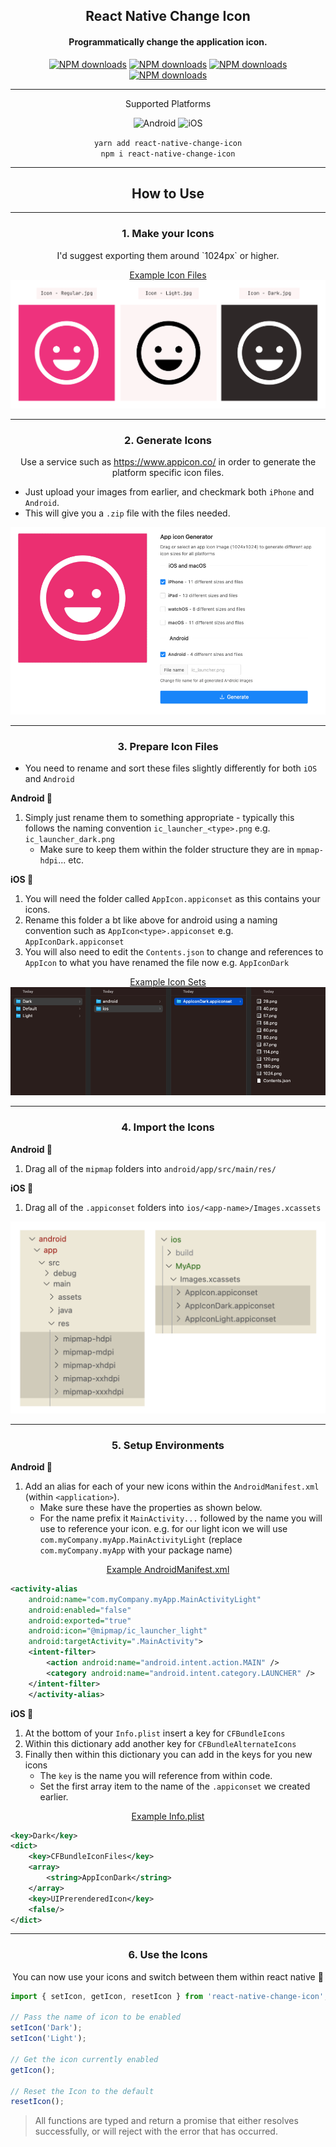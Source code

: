 <p align="center">
  <h2 align="center">React Native Change Icon</h2>
  <h4 align="center">Programmatically change the application icon.</h4>
</p>

<p align="center">
	<a href="https://www.npmjs.com/package/react-native-change-icon"><img src="https://img.shields.io/npm/dt/react-native-change-icon?style=flat-square" alt="NPM downloads"></a>
	<a href="https://www.npmjs.com/package/react-native-change-icon"><img src="https://img.shields.io/npm/v/react-native-change-icon?style=flat-square" alt="NPM downloads"></a>
	<a href="https://www.npmjs.com/package/react-native-change-icon"><img src="https://img.shields.io/bundlephobia/min/react-native-change-icon?style=flat-square" alt="NPM downloads"></a>
	<a href="https://www.npmjs.com/package/react-native-change-icon"><img src="https://img.shields.io/github/stars/skb1129/react-native-change-icon?style=flat-square" alt="NPM downloads"></a>
</p>

---

<p align="center">
	<p align="center">Supported Platforms</p>
	<p align="center">
		<img src="https://img.shields.io/badge/Android-32e650?style=flat-square" alt="Android">
		<img src="https://img.shields.io/badge/iOS-dbdbdb?style=flat-square" alt="iOS">
	</p>
	<div align="center">
		<code>yarn add react-native-change-icon</code>
		<br/>
		<code>npm i react-native-change-icon</code>
	</div>
</p>

---

<p align="center">
	<h2 align="center">How to Use</h2>
</p>

---

<p align="center">
	<h3 align="center"><strong>1.</strong>
		Make your Icons
	</h3>
	<p align="center">
		I'd suggest exporting them around `1024px` or higher.
	</p>
</p>
  

<div align="center">
	<a href="./docs/examples/Step-1">Example Icon Files</a>
	<img src="docs/images/icons-examples-showcase.png" alt="Example Icons">
</div>

---

<p align="center">
	<h3 align="center"><strong>2.</strong>
		Generate Icons
	</h3>
	<p align="center">
		Use a service such as <a href="https://www.appicon.co/">https://www.appicon.co/</a> in order to generate the platform specific icon files.
	</p>
</p>

- Just upload your images from earlier, and checkmark both `iPhone` and `Android`.
- This will give you a `.zip` file with the files needed.

<div align="center">
	<img src="docs/images/icons-examples-generate.png" alt="Generating Icons">
</div>

---

<p align="center">
	<h3 align="center"><strong>3.</strong>
		Prepare Icon Files
	</h3>
</p>

- You need to rename and sort these files slightly differently for both `iOS` and `Android`

**Android 🤖**
1. Simply just rename them to something appropriate - typically this follows the naming convention `ic_launcher_<type>.png` e.g. `ic_launcher_dark.png`
   - Make sure to keep them within the folder structure they are in `mpmap-hdpi`... etc.

**iOS 🍏**
1. You will need the folder called `AppIcon.appiconset` as this contains your icons.
2. Rename this folder a bt like above for android using a naming convention such as `AppIcon<type>.appiconset` e.g. `AppIconDark.appiconset`
3. You will also need to edit the `Contents.json` to change and references to `AppIcon` to what you have renamed the file now e.g. `AppIconDark`

<div align="center">
	<a href="./docs/examples/Step-3">Example Icon Sets</a>
	<img src="docs/images/icons-example-exported.png" alt="Example Exported Icons">
</div>

---

<p align="center">
	<h3 align="center"><strong>4.</strong>
		Import the Icons
	</h3>
</p>

**Android 🤖**
1. Drag all of the `mipmap` folders into `android/app/src/main/res/`

**iOS 🍏**
1. Drag all of the `.appiconset` folders into `ios/<app-name>/Images.xcassets`

<div align="center">
	<img src="docs/images/icons-examples-dir.png" alt="Example Exported Icons">
</div>

---

<p align="center">
	<h3 align="center"><strong>5.</strong>
		Setup Environments
	</h3>
</p>

**Android 🤖**
1. Add an alias for each of your new icons within the `AndroidManifest.xml` (within `<application>`).
   - Make sure these have the properties as shown below.
   - For the name prefix it `MainActivity...` followed by the name you will use to reference your icon. e.g. for our light icon we will use `com.myCompany.myApp.MainActivityLight` (replace `com.myCompany.myApp` with your package name)


<div align="center">
	<a href="./docs/examples/Step-4/AndroidManifest.xml">Example AndroidManifest.xml</a>
</div>

```xml
<activity-alias 
	android:name="com.myCompany.myApp.MainActivityLight"
	android:enabled="false"
	android:exported="true"
	android:icon="@mipmap/ic_launcher_light"
	android:targetActivity=".MainActivity">
	<intent-filter>
		<action android:name="android.intent.action.MAIN" />
		<category android:name="android.intent.category.LAUNCHER" />
	</intent-filter>
	</activity-alias>
```

**iOS 🍏**
1. At the bottom of your `Info.plist` insert a key for `CFBundleIcons`
2. Within this dictionary add another key for `CFBundleAlternateIcons`
3. Finally then within this dictionary you can add in the keys for you new icons
   - The `key` is the name you will reference from within code.
   - Set the first array item to the name of the `.appiconset` we created earlier. 

<div align="center">
	<a href="./docs/examples/Step-4/Info.plist">Example Info.plist</a>
</div>

```xml
<key>Dark</key>
<dict>
	<key>CFBundleIconFiles</key>
	<array>
		<string>AppIconDark</string>
	</array>
	<key>UIPrerenderedIcon</key>
	<false/>
</dict>
```

---

<p align="center">
	<h3 align="center"><strong>6.</strong>
		Use the Icons
	</h3>
	<p align="center">
		You can now use your icons and switch between them within react native 🎉
	</p>
</p>


```javascript
import { setIcon, getIcon, resetIcon } from 'react-native-change-icon';

// Pass the name of icon to be enabled
setIcon('Dark');
setIcon('Light');

// Get the icon currently enabled
getIcon();

// Reset the Icon to the default
resetIcon();
```

> All functions are typed and return a promise that either resolves successfully, or will reject with the error that has occurred.